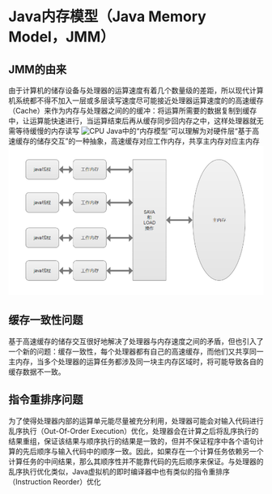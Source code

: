 
# Java内存模型（Java Memory Model，JMM）
## JMM的由来

由于计算机的储存设备与处理器的运算速度有着几个数量级的差距，所以现代计算机系统都不得不加入一层或多层读写速度尽可能接近处理器运算速度的的高速缓存（Cache）来作为内存与处理器之间的的缓冲：将运算所需要的数据复制到缓存中，让运算能快速进行，当运算结束后再从缓存同步回内存之中，这样处理器就无需等待缓慢的内存读写
![CPU](https://github.com/ooftf/ooftf.github.io/blob/master/images/merrory_cup_cache.png?raw=true)
Java中的“内存模型”可以理解为对硬件层“基于高速缓存的储存交互”的一种抽象，高速缓存对应工作内存，共享主内存对应主内存
![CPU](https://github.com/ooftf/ooftf.github.io/blob/master/images/JMM.png?raw=true)


## 缓存一致性问题

基于高速缓存的储存交互很好地解决了处理器与内存速度之间的矛盾，但也引入了一个新的问题：缓存一致性，每个处理器都有自己的高速缓存，而他们又共享同一主内存，当多个处理器的运算任务都涉及同一块主内存区域时，将可能导致各自的缓存数据不一致。



## 指令重排序问题
为了使得处理器内部的运算单元能尽量被充分利用，处理器可能会对输入代码进行乱序执行（Out-Of-Order Execution）优化，处理器会在计算之后将乱序执行的结果重组，保证该结果与顺序执行的结果是一致的，但并不保证程序中各个语句计算的先后顺序与输入代码中的顺序一致。因此，如果存在一个计算任务依赖另一个计算任务的中间结果，那么其顺序性并不能靠代码的先后顺序来保证。与处理器的乱序执行优化类似，Java虚拟机的即时编译器中也有类似的指令重排序（Instruction Reorder）优化